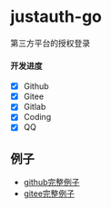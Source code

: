 # justauth-go
第三方平台的授权登录

#### 开发进度

- [X] Github
- [X] Gitee
- [X] Gitlab
- [X] Coding
- [X] QQ

## 例子

- [github完整例子](./test/github/main.go)
- [gitee完整例子](./test/gitee/main.go)


